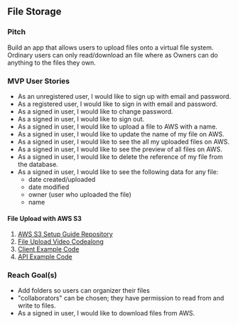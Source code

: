 
## File Storage

### Pitch

Build an app that allows users to upload files onto a
virtual file system. Ordinary users can only read/download an file where as
Owners can do anything to the files they own.

### MVP User Stories

- As an unregistered user, I would like to sign up with email and password.
- As a registered user, I would like to sign in with email and password.
- As a signed in user, I would like to change password.
- As a signed in user, I would like to sign out.
- As a signed in user, I would like to upload a file to AWS with a name.
- As a signed in user, I would like to update the name of my file on AWS.
- As a signed in user, I would like to see the all my uploaded files on AWS.
- As a signed in user, I would like to see the preview of all files on AWS.
- As a signed in user, I would like to delete the reference of my file from the
  database.
- As a signed in user, I would like to see the following data for any file:
  - date created/uploaded
  - date modified
  - owner (user who uploaded the file)
  - name

#### File Upload with AWS S3

1.  [AWS S3 Setup Guide Repository](https://git.generalassemb.ly/ga-wdi-boston/aws-s3-setup-guide) 
2.  [File Upload Video Codealong](https://generalassembly.zoom.us/rec/share/7sV8K6z0_FFJX8_1-HrBe7YkH7r8T6a8gSZI8_UPzNK4BYVEO7A6XhFbwHpsp_Y)
3.  [Client Example Code](https://git.generalassemb.ly/eron-salling/c2c-image-upload-client/tree/training)
4.  [API Example Code](https://git.generalassemb.ly/eron-salling/c2c-image-upload-api/tree/training)

### Reach Goal(s)

- Add folders so users can organizer their files
- "collaborators" can be chosen; they have permission to read from and write to
  files.
- As a signed in user, I would like to download files from AWS.
